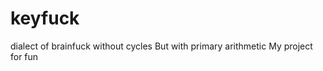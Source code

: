 keyfuck
=======

dialect of brainfuck without cycles
But with primary arithmetic
My project for fun
